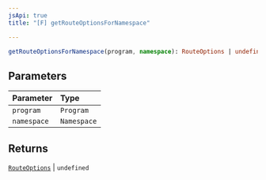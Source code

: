 ```yaml
---
jsApi: true
title: "[F] getRouteOptionsForNamespace"

---
```

```ts
getRouteOptionsForNamespace(program, namespace): RouteOptions | undefined
```

## Parameters

| Parameter | Type |
| :------ | :------ |
| `program` | `Program` |
| `namespace` | `Namespace` |

## Returns

[`RouteOptions`](Interface.RouteOptions.md) \| `undefined`
